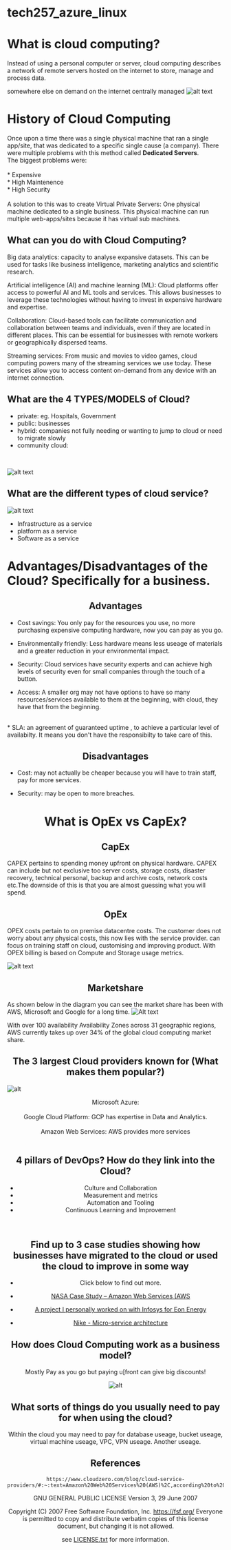  # tech257_azure_linux

#  What is cloud computing?

Instead of using a personal computer or server, cloud computing describes a network of remote servers hosted on the internet to store, manage and process data.
<br>

somewhere else
on demand 
on the internet
centrally managed
![alt text](https://i0.wp.com/blog.knoldus.com/wp-content/uploads/2021/07/1_ngkHgQq7ij1NBNr62er3zA.png?fit=640%2C469&ssl=1)

#  History of Cloud Computing

Once upon a time there was a single physical machine that ran a single app/site, that was dedicated to a specific single cause (a company). There were multiple problems with this method called **Dedicated Servers**. <br>
The biggest problems were: <br>
<br>
                * Expensive <br>
                * High Maintenence <br>
                * High Security <br>
                <br>
A solution to this was to create Virtual Private Servers:
One physical machine dedicated to a single business.
This physical machine can run multiple web-apps/sites because it has virtual sub machines.



## What can you do with Cloud Computing?

Big data analytics: capacity to analyse expansive datasets. This can be used for tasks like business intelligence, marketing analytics and scientific research.

Artificial intelligence (AI) and machine learning (ML): Cloud platforms offer access to powerful AI and ML tools and services. This allows businesses to leverage these technologies without having to invest in expensive hardware and expertise.

Collaboration: Cloud-based tools can facilitate communication and collaboration between teams and individuals, even if they are located in different places. This can be essential for businesses with remote workers or geographically dispersed teams.

Streaming services:  From music and movies to video games, cloud computing powers many of the streaming services we use today.  These services allow you to access content on-demand from any device with an internet connection.


## What are the 4 TYPES/MODELS of Cloud?

* private: eg. Hospitals, Government <br>
* public: businesses <br>
* hybrid:  companies not fully needing or wanting to jump to cloud or need to migrate slowly <br>
* community cloud:
<br>

![alt text](https://www.researchhq.net/wp-content/uploads/2021/03/The-Different-Types-of-Cloud-Computing-and-How-They-Differ-copy.jpg)

## What are the different types of cloud service?

![alt text](https://cdn1.plesk.com/wp-content/uploads/2018/07/02113945/large-visual-1.jpg)


* Infrastructure as a service
* platform as a service 
* Software as a service

# Advantages/Disadvantages of the Cloud? Specifically for a business.

## <center> Advantages <center/>

* Cost savings: You only pay for the resources you use, no more purchasing expensive computing hardware, now you can pay as you go.<br>

* Environmentally friendly: Less hardware means less useage of materials and a greater reduction in your environmental impact. <br>

* Security: Cloud services have security experts and can achieve high levels of security even for small companies through the touch of a button. <br>

* Access: A smaller org may not have options to have so many resources/services available to them at the beginning, with cloud, they have that from the beginning.
<br>
* SLA: an agreement of guaranteed uptime , to achieve a particular level of availabilty. It means you don't have the responsibilty to take care of this. <br>

## <center> Disadvantages <center/>


* Cost: may not actually be cheaper because you will have to train staff, pay for more services.


* Security: may be open to more breaches.


# <center> What is OpEx vs CapEx? <center/>

## <center> CapEx <center/>

CAPEX pertains to spending money upfront on physical hardware. CAPEX can include but not exclusive too server costs, storage costs, disaster recovery, technical personal, backup and archive costs, network costs etc.The downside of this is that you are almost guessing what you will spend.
## <center> OpEx <center/>

OPEX  costs pertain to on premise datacentre costs. The customer does not worry about any physical costs, this now lies with the service provider. can focus on training staff on cloud, customising and improving product. With OPEX billing is based on Compute and Storage usage metrics.


![alt text](https://lh4.googleusercontent.com/7lrjv67tlme7Kt4QNKjqfmQEqgyLYULvHKTHM3OZUMT-B-V_CginoDfidknNxEt20tA1tpTpvw9cq1BkWuAAdKuzx_bkdcLJPGvfwzT1olRJcBeQ4gsmgnLU5YlJZafx0QY43hXxm3yIQj8-u-mr0GA)

## <center> Marketshare <center/>

As shown below in the diagram you can see the market share has been with AWS, Microsoft and Google for a long time.
![Alt text](https://kinsta.com/wp-content/uploads/2019/10/cloud-market-growth-2019-1.png)

With over 100 availability Availability Zones across 31 geographic regions, AWS currently takes up over 34% of the global cloud computing market share.

## <center> The 3 largest Cloud providers known for (What makes them popular?) <center/>

![alt](https://www.cloudzero.com/wp-content/uploads/2023/10/cloud-service-providers-market-share.webp)

<center> Microsoft Azure:  <center/><br>
<center>Google Cloud Platform: GCP has expertise in Data and Analytics.  
<center/> <br>
<center>Amazon Web Services: AWS provides more services <center/><br>



## <center> 4 pillars of DevOps? How do they link into the Cloud? <center/>

* Culture and Collaboration <br>
* Measurement and metrics <br>
* Automation and Tooling <br>
* Continuous Learning and Improvement <br>
<br>

## <center>Find up to 3 case studies showing how businesses have migrated to the cloud or used the cloud to improve in some way <center/>

* Click below to find out more.

* [NASA Case Study – Amazon Web Services (AWS](aws.amazon.com/partners/success/nasa-image-library/)
* [A project I personally worked on with Infosys for Eon Energy](https://www.forbes.com/sites/patrickmoorhead/2022/10/24/eon-powers-to-a-successful-digital-transformation/)
* [Nike - Micro-service architecture](https://medium.com/nikeengineering/nikes-cloud-journey-at-aws-re-invent-aa2e6eaefa55)




## <center> How does Cloud Computing work as a business model? <center/>

Mostly Pay as you go but paying u[front can give big discounts!

![alt](https://fayedigital.com/wp-content/uploads/2022/10/Cloud-Computing-Service-Models.jpg)


## What sorts of things do you usually need to pay for when using the cloud?

Within the cloud you may need to pay for database useage, bucket useage, virtual machine useage, VPC, VPN useage. Another useage.

## References
``` 
https://www.cloudzero.com/blog/cloud-service-providers/#:~:text=Amazon%20Web%20Services%20(AWS)%2C,according%20to%20Synergy%20Research%20Group.
``` 


GNU GENERAL PUBLIC LICENSE
                       Version 3, 29 June 2007

 Copyright (C) 2007 Free Software Foundation, Inc. <https://fsf.org/>
 Everyone is permitted to copy and distribute verbatim copies
 of this license document, but changing it is not allowed.

see [LICENSE.txt]() for more information.